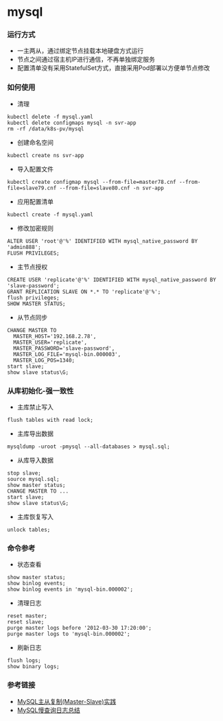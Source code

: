# mysql

### 运行方式
- 一主两从，通过绑定节点挂载本地硬盘方式运行
- 节点之间通过宿主机IP进行通信，不再单独绑定服务
- 配置清单没有采用StatefulSet方式，直接采用Pod部署以方便单节点修改

### 如何使用
- 清理
```
kubectl delete -f mysql.yaml
kubectl delete configmaps mysql -n svr-app
rm -rf /data/k8s-pv/mysql
```
- 创建命名空间
```
kubectl create ns svr-app
```
- 导入配置文件
```
kubectl create configmap mysql --from-file=master78.cnf --from-file=slave79.cnf --from-file=slave80.cnf -n svr-app
```
- 应用配置清单
```
kubectl create -f mysql.yaml
```
- 修改加密规则
```
ALTER USER 'root'@'%' IDENTIFIED WITH mysql_native_password BY 'admin888';
FLUSH PRIVILEGES; 
```
- 主节点授权
```
CREATE USER 'replicate'@'%' IDENTIFIED WITH mysql_native_password BY 'slave-password';
GRANT REPLICATION SLAVE ON *.* TO 'replicate'@'%';
flush privileges;
SHOW MASTER STATUS;
```
- 从节点同步
```
CHANGE MASTER TO
  MASTER_HOST='192.168.2.78',
  MASTER_USER='replicate',
  MASTER_PASSWORD='slave-password',
  MASTER_LOG_FILE='mysql-bin.000003',
  MASTER_LOG_POS=1340;
start slave;
show slave status\G;
```

### 从库初始化-强一致性
- 主库禁止写入
```
flush tables with read lock;
```
- 主库导出数据
```
mysqldump -uroot -pmysql --all-databases > mysql.sql;
```
- 从库导入数据
```
stop slave;
source mysql.sql;
show master status;
CHANGE MASTER TO ...
start slave;
show slave status\G;
```
- 主库恢复写入
```
unlock tables;
```

### 命令参考
- 状态查看
```
show master status;
show binlog events;
show binlog events in 'mysql-bin.000002';
```
- 清理日志
```
reset master;
reset slave;
purge master logs before '2012-03-30 17:20:00';
purge master logs to 'mysql-bin.000002';
```
- 刷新日志
```
flush logs;
show binary logs;
```

### 参考链接
- [MySQL主从复制(Master-Slave)实践](https://www.cnblogs.com/gl-developer/p/6170423.html)
- [MySQL慢查询日志总结](https://www.cnblogs.com/kerrycode/p/5593204.html)
